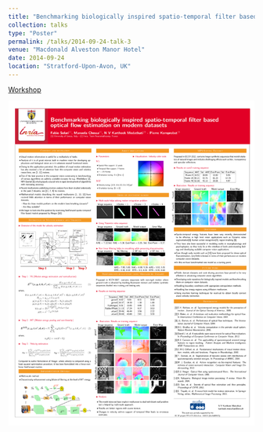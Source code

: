 ```yaml
---
title: "Benchmarking biologically inspired spatio-temporal filter based optical flow estimation on modern datasets"
collection: talks
type: "Poster"
permalink: /talks/2014-09-24-talk-3
venue: "Macdonald Alveston Manor Hotel"
date: 2014-09-24
location: "Stratford-Upon-Avon, UK"
---
```


[Workshop](https://www.bradford.ac.uk/news/archive/2014/workshop-on-visual-image-interpretation-in-humans-and-machines.php)

[<img src="../files/Medathati_OpticalFlow_ViiHM_2014.png" style="width:100%; zoom:9%;  float:bottom; padding: 4px"/>](http://www-sop.inria.fr/members/Kartheek.Medathati/Medathati_OpticalFlow_ViiHM_2014.pdf)
